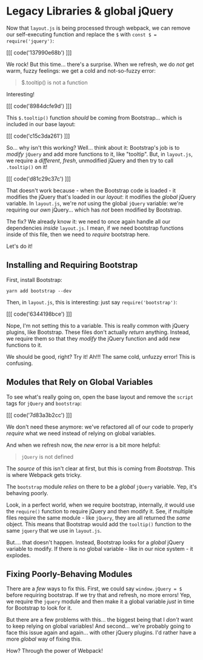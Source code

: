 # Legacy Libraries & global jQuery

Now that `layout.js` is being processed through webpack, we can remove our
self-executing function and replace the `$` with `const $ = require('jquery')`:

[[[ code('137990e68b') ]]]

We rock! But this time... there's a surprise. When we refresh, we do *not* get warm,
fuzzy feelings: we get a cold and not-so-fuzzy error:

> $.tooltip() is not a function

Interesting!

[[[ code('8984dcfe9d') ]]]

This `$.tooltip()` function *should* be coming from Bootstrap... which is included
in our base layout:

[[[ code('c15c3da261') ]]]

So... why isn't this working? Well... think about it: Bootstrap's job is to *modify*
`jQuery` and add more functions to it, like "tooltip". But, in `layout.js`, we require
a *different*, *fresh*, unmodified jQuery and then try to call `.tooltip()` on it!

[[[ code('d81c29c37c') ]]]

That doesn't work because - when the Bootstrap code is loaded - it modifies the
jQuery that's loaded in our *layout*: it modifies the *global* jQuery variable.
In `layout.js`, we're *not* using the global `jQuery` variable: we're requiring
our *own* jQuery... which has *not* been modified by Bootstrap.

The fix? We already know it: we need to once again handle all our dependencies
*inside* `layout.js`. I mean, if we need bootstrap functions inside of this file,
then we need to *require* bootstrap here.

Let's do it!

## Installing and Requiring Bootstrap

First, install Bootstrap:

```terminal
yarn add bootstrap --dev
```

Then, in `layout.js`, this is interesting: just say `require('bootstrap')`:

[[[ code('6344198bce') ]]]

Nope, I'm not setting this to a variable. This is really common with jQuery plugins,
like Bootstrap. These files don't actually *return* anything. Instead, we require
them so that they *modify* the jQuery function and add new functions to it.

We should be good, right? Try it! Ah!!! The same cold, unfuzzy error! This is confusing.

## Modules that Rely on Global Variables

To see what's really going on, open the base layout and remove the `script` tags
for `jQuery` and `bootstrap`:

[[[ code('7d83a3b2cc') ]]]

We don't need these anymore: we've refactored all of our code to properly *require*
what we need instead of relying on global variables.

And when we refresh now, the *new* error is a bit more helpful:

> `jQuery` is not defined

The *source* of this isn't clear at first, but this is coming from *Bootstrap*.
This is where Webpack gets tricky.

The `bootstrap` module *relies* on there to be a *global* `jQuery` variable. Yep,
it's behaving poorly.

Look, in a perfect world, when we require bootstrap, internally, *it* would use
the `require()` function to require jQuery and then modify it. See, if multiple
files require the same module - like `jQuery`, they are all returned the *same*
object. This means that Bootstrap would add the `tooltip()` function to the same
`jquery` that we use in `layout.js`.

But.... that doesn't happen. Instead, Bootstrap looks for a *global* jQuery variable
to modify. If there is *no* global variable - like in our nice system - it explodes.

## Fixing Poorly-Behaving Modules

There are a *few* ways to fix this. First, we could say `window.jQuery = $` before
requiring bootstrap. If we try that and refresh, no more errors! Yep, we require
the `jquery` module and then make it a global variable *just* in time for Bootstrap
to look for it.

But there are a few problems with this... the biggest being that I *don't* want to
keep relying on global variables! And second... we're probably going to face this
issue again and again... with other jQuery plugins. I'd rather have a more *global*
way of fixing this.

How? Through the power of Webpack!

